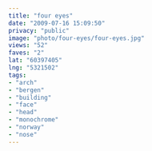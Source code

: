 ```yaml
---
title: "four eyes"
date: "2009-07-16 15:09:50"
privacy: "public"
image: "photo/four-eyes/four-eyes.jpg"
views: "52"
faves: "2"
lat: "60397405"
lng: "5321502"
tags:
- "arch"
- "bergen"
- "building"
- "face"
- "head"
- "monochrome"
- "norway"
- "nose"
---
```

<a href="/photos/2009/07/16/four-eyes" rel="nofollow"></a>
